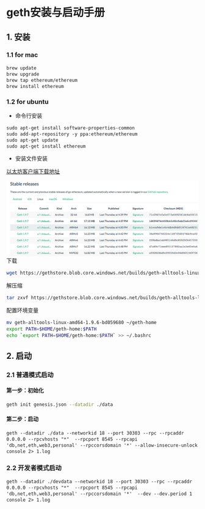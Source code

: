 # geth安装与启动手册

## 1. 安装

### 1.1 for mac 

```
brew update
brew upgrade
brew tap ethereum/ethereum
brew install ethereum
```

### 1.2 for ubuntu 

- 命令行安装

```
sudo apt-get install software-properties-common
sudo add-apt-repository -y ppa:ethereum/ethereum
sudo apt-get update
sudo apt-get install ethereum
```

- 安装文件安装

[以太坊客户端下载地址](https://geth.ethereum.org/downloads/)

<img src="assets/image-20191111144322791.png" alt="image-20191111144322791" style="zoom:50%" align="left" />

下载

```sh
wget https://gethstore.blob.core.windows.net/builds/geth-alltools-linux-amd64-1.9.6-bd059680.tar.gz
```
解压缩
```sh
tar zxvf https://gethstore.blob.core.windows.net/builds/geth-alltools-linux-amd64-1.9.6-bd059680.tar.gz
```
配置环境变量
```sh
mv geth-alltools-linux-amd64-1.9.6-bd059680 ~/geth-home
export PATH=$HOME/geth-home:$PATH
echo `export PATH=$HOME/geth-home:$PATH` >> ~/.bashrc
```



## 2. 启动

### 2.1 普通模式启动

#### 第一步：初始化
```sh
geth init genesis.json --datadir ./data
```

#### 第二步：启动
```
geth --datadir ./data --networkid 18 --port 30303 --rpc --rpcaddr 0.0.0.0 --rpcvhosts "*"  --rpcport 8545 --rpcapi 'db,net,eth,web3,personal' --rpccorsdomain '*' --allow-insecure-unlock  console 2> 1.log
```


### 2.2 开发者模式启动

```
geth --datadir ./devdata --networkid 18 --port 30303 --rpc --rpcaddr 0.0.0.0 --rpcvhosts "*"  --rpcport 8545 --rpcapi 'db,net,eth,web3,personal' --rpccorsdomain '*'  --dev --dev.period 1 console 2> 1.log
```
